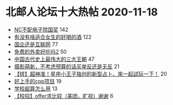 # 北邮人论坛十大热帖 2020-11-18

- [NC不配电子院国奖](https://bbs.byr.cn/article/Picture/3269076) 142
- [有没有啥适合女生的好喝的酒](https://bbs.byr.cn/article/Food/508957) 122
- [国企还是互联网](https://bbs.byr.cn/article/Job/2113150) 77
- [免费的外卖好吃吗2](https://bbs.byr.cn/article/Talking/6241809) 50
- [中国古代史上最伟大的三大王朝](https://bbs.byr.cn/article/Hero/121790) 47
- [摄影萌新，不考虑预算的话买单反还是无反](https://bbs.byr.cn/article/Photo/269367) 21
- [【转】超神准！星座小王子独创的新型占卜、來一起試玩一下！](https://bbs.byr.cn/article/Constellations/326533) 20
- [好上手的cpp项目](https://bbs.byr.cn/article/CPP/100421) 19
- [学校超算怎么用](https://bbs.byr.cn/article/BBSOpenAPI/2212) 13
- [【校招】offer求比较（美团，旷视）谢谢](https://bbs.byr.cn/article/WorkLife/1156027) 6


